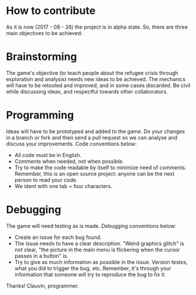 # How to contribute

As it is now (2017 - 08 - 26) the project is in alpha state. So, there are three main objectives to be achieved:

# Brainstorming

The game's objective (to teach people about the refugee crisis through exploration and analysis) needs new ideas to be achieved. The mechanics will have to be retooled and improved, and in some cases discarded. Be civil while discussing ideas, and respectful towards other collaborators.

# Programming

Ideas will have to be prototyped and added to the game. Do your changes in a branch or fork and then send a pull request so we can analyse and discuss your improvements. Code conventions below:

- All code must be in English.
- Comments when needed, not when possible.
- Try to make the code readable by itself to minimize need of comments. Remember, this is an open source project: anyone can be the next person to read your code.
- We ident with one tab = four characters.


# Debugging

The game will need testing as is made. Debugging conventions below:

- Create an issue for each bug found.
- The issue needs to have a clear description. "Weird graphics glitch" is not clear, "the picture in the main menu is flickering when the cursor passes in a button" is.
- Try to give as much information as possible in the issue. Version testes, what you did to trigger the bug, etc. Remember, it's through your information that someone will try to reproduce the bug to fix it.

Thanks!
Clauvin, programmer.
